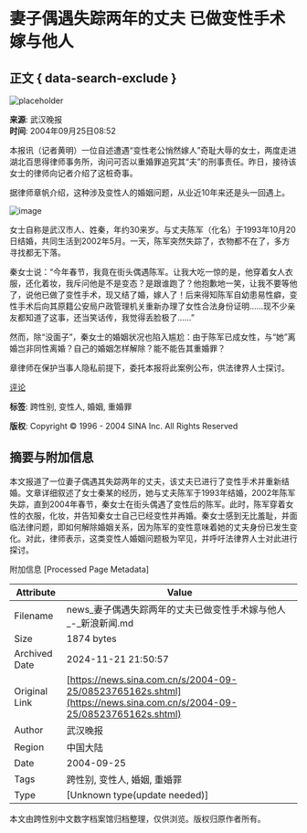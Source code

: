 # 妻子偶遇失踪两年的丈夫 已做变性手术嫁与他人

## 正文 { data-search-exclude }


![placeholder](https://beacon.sina.com.cn/a.gif?noScript)

**来源**: 武汉晚报  
**时间**: 2004年09月25日08:52  

本报讯（记者黄明）一位自述遭遇“变性老公悄然嫁人”奇耻大辱的女士，两度走进湖北百思得律师事务所，询问可否以重婚罪追究其“夫”的刑事责任。昨日，接待该女士的律师向记者介绍了这桩奇事。

据律师章帆介绍，这种涉及变性人的婚姻问题，从业近10年来还是头一回遇上。

![image](http://image2.sina.com.cn/dy/images/xfrd_04.gif)

女士自称是武汉市人、姓秦，年约30来岁。与丈夫陈军（化名）于1993年10月20日结婚，共同生活到2002年5月。一天，陈军突然失踪了，衣物都不在了，多方寻找都无下落。

秦女士说：“今年春节，我竟在街头偶遇陈军。让我大吃一惊的是，他穿着女人衣服，还化着妆，我斥问他是不是变态？是跟谁跑了？他抱歉地一笑，让我不要等他了，说他已做了变性手术，现又结了婚，嫁人了！后来得知陈军自幼患易性癖，变性手术后向其原籍公安局户政管理机关重新办理了女性合法身份证明……现不少亲友都知道了这事，还当笑话传，我觉得丢脸极了……”

然而，除“没面子”，秦女士的婚姻状况也陷入尴尬：由于陈军已成女性，与“她”离婚岂非同性离婚？自己的婚姻怎样解除？能不能告其重婚罪？

章律师在保护当事人隐私前提下，委托本报将此案例公布，供法律界人士探讨。

[评论](http://comment.news.sina.com.cn/cgi-bin/comment/comment.cgi?channel=sh&newsid=4420080) 

**标签**: 跨性别, 变性人, 婚姻, 重婚罪

**版权**: Copyright © 1996 - 2004 SINA Inc. All Rights Reserved

## 摘要与附加信息

<!-- tcd_abstract -->
本文报道了一位妻子偶遇其失踪两年的丈夫，该丈夫已进行了变性手术并重新结婚。文章详细叙述了女士秦某的经历，她与丈夫陈军于1993年结婚，2002年陈军失踪，直到2004年春节，秦女士在街头偶遇了变性后的陈军。此时，陈军穿着女性的衣服，化妆，并告知秦女士自己已经变性并再婚。秦女士感到无比羞耻，并面临法律问题，即如何解除婚姻关系，因为陈军的变性意味着她的丈夫身份已发生变化。对此，律师表示，这类变性人婚姻问题极为罕见，并呼吁法律界人士对此进行探讨。
<!-- tcd_abstract_end -->

附加信息 [Processed Page Metadata]

| Attribute       | Value                                  |
|-----------------|----------------------------------------|
| Filename        | news_妻子偶遇失踪两年的丈夫已做变性手术嫁与他人_-_新浪新闻.md                             |
| Size            | 1874 bytes                           |
| Archived Date   | 2024-11-21 21:50:57                             |
| Original Link   | [https://news.sina.com.cn/s/2004-09-25/08523765162s.shtml](https://news.sina.com.cn/s/2004-09-25/08523765162s.shtml)                       |
| Author          | 武汉晚报                               |
| Region          | 中国大陆                               |
| Date            | 2004-09-25                                 |
| Tags            | 跨性别, 变性人, 婚姻, 重婚罪                                 |
| Type            | [Unknown type(update needed)]                                 |
<!-- tcd_table_end -->

本文由跨性别中文数字档案馆归档整理，仅供浏览。版权归原作者所有。
